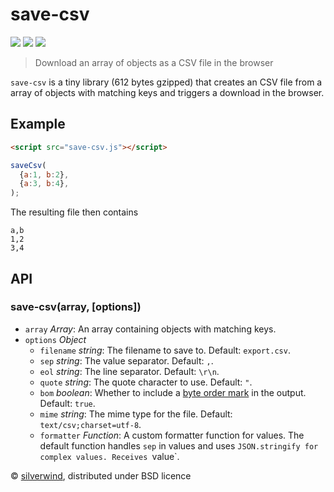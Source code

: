# save-csv
[![](https://img.shields.io/npm/v/save-csv.svg?style=flat)](https://www.npmjs.org/package/save-csv) [![](https://img.shields.io/npm/dm/save-csv.svg)](https://www.npmjs.org/package/save-csv) [![](https://api.travis-ci.org/silverwind/save-csv.svg?style=flat)](https://travis-ci.org/silverwind/save-csv)
> Download an array of objects as a CSV file in the browser

`save-csv` is a tiny library (612 bytes gzipped) that creates an CSV file from a array of objects with matching keys and triggers a download in the browser.

## Example
```html
<script src="save-csv.js"></script>
```
```js
saveCsv(
  {a:1, b:2},
  {a:3, b:4},
);
```
The resulting file then contains
```csv
a,b
1,2
3,4
```

## API
### save-csv(array, [options])
- `array` *Array*: An array containing objects with matching keys.
- `options` *Object*
  - `filename` *string*: The filename to save to. Default: `export.csv`.
  - `sep` *string*: The value separator. Default: `,`.
  - `eol` *string*: The line separator. Default: `\r\n`.
  - `quote` *string*: The quote character to use. Default: `"`.
  - `bom` *boolean*: Whether to include a [byte order mark](https://en.wikipedia.org/wiki/Byte_order_mark) in the output. Default: `true`.
  - `mime` *string*: The mime type for the file. Default: `text/csv;charset=utf-8`.
  - `formatter` *Function*: A custom formatter function for values. The default function handles `sep` in values and uses `JSON.stringify for complex values. Receives `value`.

© [silverwind](https://github.com/silverwind), distributed under BSD licence
